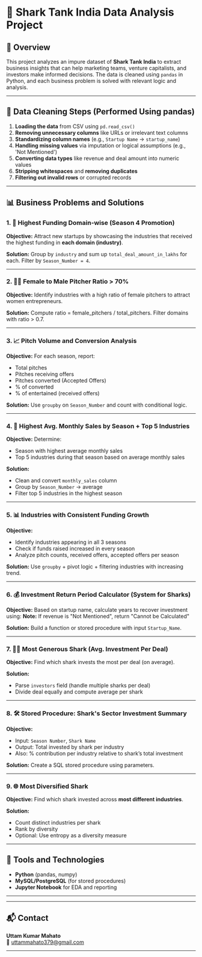 # 🦈 Shark Tank India Data Analysis Project

## 📁 Overview

This project analyzes an impure dataset of **Shark Tank India** to extract business insights that can help marketing teams, venture capitalists, and investors make informed decisions. The data is cleaned using `pandas` in Python, and each business problem is solved with relevant logic and analysis.

---

## 🧹 Data Cleaning Steps (Performed Using pandas)

1. **Loading the data** from CSV using `pd.read_csv()`
2. **Removing unnecessary columns** like URLs or irrelevant text columns
3. **Standardizing column names** (e.g., `Startup Name` → `startup_name`)
4. **Handling missing values** via imputation or logical assumptions (e.g., 'Not Mentioned')
5. **Converting data types** like revenue and deal amount into numeric values
6. **Stripping whitespaces** and **removing duplicates**
7. **Filtering out invalid rows** or corrupted records

---

## 📊 Business Problems and Solutions

### 1. 📌 Highest Funding Domain-wise (Season 4 Promotion)

**Objective:** Attract new startups by showcasing the industries that received the highest funding in **each domain (industry)**.

**Solution:** Group by `industry` and sum up `total_deal_amount_in_lakhs` for each. Filter by `Season_Number = 4`.

---

### 2. 👩‍🦰 Female to Male Pitcher Ratio > 70%

**Objective:** Identify industries with a high ratio of female pitchers to attract women entrepreneurs.

**Solution:** Compute ratio = female_pitchers / total_pitchers. Filter domains with ratio > 0.7.

---

### 3. 📈 Pitch Volume and Conversion Analysis

**Objective:** For each season, report:
- Total pitches
- Pitches receiving offers
- Pitches converted (Accepted Offers)
- % of converted
- % of entertained (received offers)

**Solution:** Use `groupby` on `Season_Number` and count with conditional logic.

---

### 4. 💸 Highest Avg. Monthly Sales by Season + Top 5 Industries

**Objective:** Determine:
- Season with highest average monthly sales
- Top 5 industries during that season based on average monthly sales

**Solution:** 
- Clean and convert `monthly_sales` column
- Group by `Season_Number` → average
- Filter top 5 industries in the highest season

---

### 5. 📊 Industries with Consistent Funding Growth

**Objective:**
- Identify industries appearing in all 3 seasons
- Check if funds raised increased in every season
- Analyze pitch counts, received offers, accepted offers per season

**Solution:** Use `groupby` + pivot logic + filtering industries with increasing trend.

---

### 6. 💰 Investment Return Period Calculator (System for Sharks)

**Objective:** Based on startup name, calculate years to recover investment using:
**Note:** If revenue is "Not Mentioned", return "Cannot be Calculated"

**Solution:** Build a function or stored procedure with input `Startup_Name`.

---

### 7. 🧑‍💼 Most Generous Shark (Avg. Investment Per Deal)

**Objective:** Find which shark invests the most per deal (on average).

**Solution:** 
- Parse `investors` field (handle multiple sharks per deal)
- Divide deal equally and compute average per shark

---

### 8. 🛠 Stored Procedure: Shark's Sector Investment Summary

**Objective:**
- Input: `Season Number`, `Shark Name`
- Output: Total invested by shark per industry
- Also: % contribution per industry relative to shark’s total investment

**Solution:** Create a SQL stored procedure using parameters.

---

### 9. 🌐 Most Diversified Shark

**Objective:** Find which shark invested across **most different industries**.

**Solution:**
- Count distinct industries per shark
- Rank by diversity
- Optional: Use entropy as a diversity measure

---

## 🔧 Tools and Technologies

- **Python** (pandas, numpy)
- **MySQL/PostgreSQL** (for stored procedures)
- **Jupyter Notebook** for EDA and reporting
  
---

---

## 📬 Contact

**Uttam Kumar Mahato**  
📧 uttammahato379@gmail.com  

---

